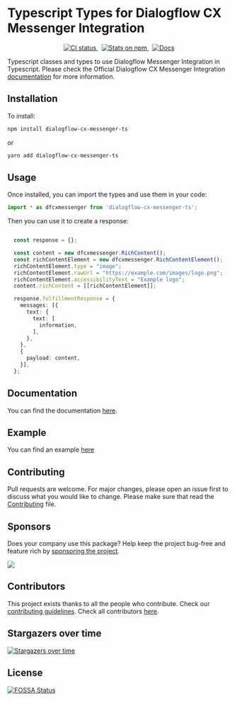 # Typescript Types for Dialogflow CX Messenger Integration

<p align="center">
  <a href="https://github.com/xavidop/dialogflow-cx-messenger-ts/actions/workflows/release.yml">
    <img src="https://img.shields.io/github/actions/workflow/status/xavidop/dialogflow-cx-messenger-ts/release.yml?logo=github&logoColor=fff&label=Github" alt="CI status" />
  </a>&nbsp;
  <a href="https://www.npmjs.com/dialogflow-cx-messenger-ts">
    <img src="https://img.shields.io/npm/v/dialogflow-cx-messenger-ts.svg?logo=npm&logoColor=fff&label=NPM+package&color=limegreen" alt="Stats on npm" />
  </a>&nbsp;
  <a href="https://xavidop.github.io/dialogflow-cx-messenger-ts/">
    <img src="https://img.shields.io/badge/read-docs-limegreen?logo=readme" alt="Docs" />
  </a>
</p>

Typescript classes and types to use Dialogflow Messenger Integration in Typescript. Please check the Official Dialogflow CX Messenger Integration [documentation](https://cloud.google.com/dialogflow/cx/docs/concept/integration/dialogflow-messenger#fulfillment) for more information.

## Installation

To install:
```bash
npm install dialogflow-cx-messenger-ts
```
or
```bash
yarn add dialogflow-cx-messenger-ts
```

## Usage
Once installed, you can import the types and use them in your code:
```typescript
import * as dfcxmessenger from 'dialogflow-cx-messenger-ts';
```

Then you can use it to create a response:
```typescript

  const response = {};

  const content = new dfcxmessenger.RichContent();
  const richContentElement = new dfcxmessenger.RichContentElement();
  richContentElement.type = "image";
  richContentElement.rawUrl = "https://example.com/images/logo.png";
  richContentElement.accessibilityText = "Example logo";
  content.richContent = [[richContentElement]];

  response.fulfillmentResponse = {
    messages: [{
      text: {
        text: [
          information,
        ],
      },
    },
    {
      payload: content,
    }],
  };
```

## Documentation
You can find the documentation [here](https://xavidop.github.io/dialogflow-cx-messenger-ts/).

## Example
You can find an example [here](https://github.com/xavidop/dialogflow-cx-webhook-pokedex)

## Contributing
Pull requests are welcome. For major changes, please open an issue first to discuss what you would like to change. Please make sure that read the [Contributing](CONTRIBUTING.md) file.

## Sponsors

Does your company use this package? Help keep the project bug-free and feature rich by [sponsoring the project](https://github.com/sponsors/xavidop).

<a href="https://github.com/sponsors/xavidop" target="_blank"><img src="https://opencollective.com/cxcli/sponsors/0/avatar"></a>

## Contributors

This project exists thanks to all the people who contribute. Check our [contributing guidelines](CONTRIBUTING.md).
Check all contributors [here](https://github.com/xavidop/dialogflow-cx-messenger-ts/graphs/contributors).

## Stargazers over time

[![Stargazers over time](https://starchart.cc/xavidop/dialogflow-cx-messenger-ts.svg)](https://starchart.cc/xavidop/dialogflow-cx-messenger-ts)


## License
[![FOSSA Status](https://app.fossa.com/api/projects/git%2Bgithub.com%2Fxavidop%2Fdialogflow-cx-messenger-ts.svg?type=large&issueType=license)](https://app.fossa.com/projects/git%2Bgithub.com%2Fxavidop%2Fdialogflow-cx-messenger-ts?ref=badge_large&issueType=license)